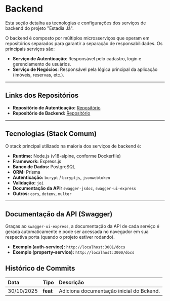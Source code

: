 # Backend

Esta seção detalha as tecnologias e configurações dos serviços de backend do projeto "Estadia Já".

O backend é composto por múltiplos microsserviços que operam em repositórios separados para garantir a separação de responsabilidades. Os principais serviços são:

* **Serviço de Autenticação**: Responsável pelo cadastro, login e gerenciamento de usuários.
* **Serviço de Negócios**: Responsável pela lógica principal da aplicação (imóveis, reservas, etc.).

---

## Links dos Repositórios

* **Repositório de Autenticação:** [Repositório](https://github.com/estadia-ja/Autenticacao)
* **Repositório de Backend:** [Repositório](https://github.com/estadia-ja/Backend)

---

## Tecnologias (Stack Comum)

O stack principal utilizado na maioria dos serviços de backend é:

* **Runtime:** Node.js (v18-alpine, conforme Dockerfile)
* **Framework:** Express.js
* **Banco de Dados:** PostgreSQL
* **ORM:** Prisma
* **Autenticação:** `bcrypt` / `bcryptjs`, `jsonwebtoken`
* **Validação:** `joi`
* **Documentação da API:** `swagger-jsdoc`, `swagger-ui-express`
* **Outros:** `cors`, `dotenv`, `multer`

---

## Documentação da API (Swagger)

Graças ao `swagger-ui-express`, a documentação da API de cada serviço é gerada automaticamente e pode ser acessada no navegador em sua respectiva porta (quando o projeto estiver rodando).

* **Exemplo (auth-service):** `http://localhost:3001/docs`
* **Exemplo (property-service):** `http://localhost:3000/docs` 

## Histórico de Commits

|    Data    |   Tipo   |                              Descrição                            |
| :--------- | :------- | :---------------------------------------------------------------- |
| 30/10/2025 | **feat** | Adiciona documentação inicial do Bckend. |